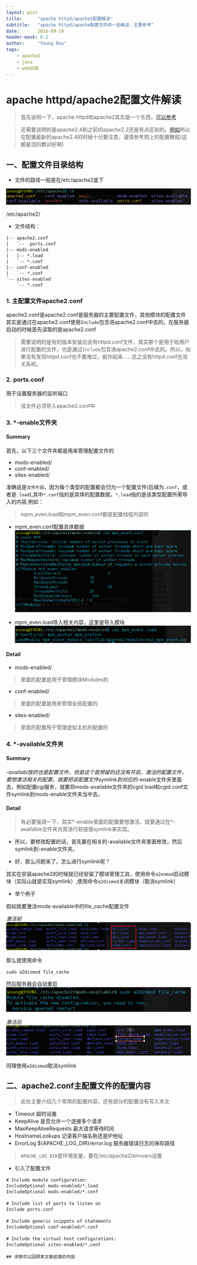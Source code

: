 ```yaml
---
layout: post
title:      "apache httpd/apache2配置解读"
subtitle:   "apache httpd/apache配置文件的一些解读，主要参考"
date:       2016-09-19
header-mask: 0.2
author:     "Young Dou"
tags:
    - apache2
    - java
    - web后端
---
```


# apache httpd/apache2配置文件解读

> 首先说明一下，apache httpd和apache2其实是一个东西，[可以参考](http://blog.csdn.net/z507263441/article/details/39991229)

> 还需要说明的是apache2.4和之前的apache2.2还是有点区别的。[例如](http://www.tuicool.com/articles/IrMvYbe)所以在配置最新的apache2.4的时候十分要注意，谨慎参考网上的配置教程(这都是泪的教训好嘛)

## 一、配置文件目录结构

- 文件的路径一般是在/etc/apache2底下

![文件目录](/img/post_imag/2016-09/201609-1.png)

/etc/apache2/

- 文件结构：

```
|-- apache2.conf
|	`--  ports.conf
|-- mods-enabled
|	|-- *.load
|	`-- *.conf
|-- conf-enabled
|	`-- *.conf
`-- sites-enabled
 	`-- *.conf
```

### 1. 主配置文件apache2.conf

apache2.conf是apache2.conf是服务器的主要配置文件，其他模块的配置文件其实是通过在apache2.conf使用`Include`包含进apache2.conf中去的。在服务器启动的时候首先读取的是apache2.conf

> 需要说明的是有的版本安装后会有httpd.conf文件，其实那个是用于给用户进行配置的文件，也是通过`Include`包含进apache2.conf中去的。所以，如果没有发现httpd.conf也不要难过，振作起来......总之没有httpd.conf也没关系啦。

### 2. ports.conf

用于设置服务器的监听端口

> 该文件必须导入apache2.conf中

### 3. *-enable文件夹

#### Summary
首先，以下三个文件夹都是用来管理配置文件的

- mods-enabled/
- conf-enabled/ 
- sites-enabled/

准确说是`文件片段`，因为每个类型的配置都会归为一个配置文件(后缀为`.conf`，或者是`.load`),其中`*.conf`指的是具体的配置数据，`*.load`指的是该类型配置所需导入的内容,例如：

> mpm_even.load和mpm_even.conf都是配置线程内容的

- mpm_even.conf配置具体数据
![具体数据.conf](/img/post_imag/2016-09/201609-2.png)

- mpm_even.load导入相关内容，这里是导入模块
![导入.load](/img/post_imag/2016-09/201609-3.png)

#### Detail

- mods-enabled/
> 里面的配置是用于管理模块Modules的

- conf-enabled/ 
> 里面的配置是用来管理全局配置的

- sites-enabled/
> 里面的配置用于管理虚拟主机的配置的

### 4. *-available文件夹

#### Summary
*-availabl放的也是配置文件，但是这个是预留的还没有开启，激活的配置文件，要想激活相关的配置，就要把该配置文件symlink到对应的*-enable文件夹里面去，例如配置cgi服务，就要将mods-available文件夹的cgid.load和cgid.conf文件symlink到mods-enable文件夹当中去。

#### Detail

> 有必要强调一下，其实*-enable里面的配置要想激活，就要通过在*-available文件夹对其进行软链接symlink来实现。

- 所以，要修改配置的话，首先要在相关的-available文件夹里面修改，然后symlink到-enable文件夹。

- 好，那么问题来了，怎么进行symlink呢？

其实在安装apache2的时候就已经安装了模块管理工具，使用命令`a2enmod`启动模块（实际山就是实现symlink）,使用命令`a2dismod`关闭模块（取消symlink）

- 举个例子


假如我要激活mods-available中的file_cache配置文件

*激活前*
![激活前](/img/post_imag/2016-09/201609-5.png)

那么就使用命令

```shell
sudo a2dismod file_cache
```
然后服务器会自动重启
![激活配置](/img/post_imag/2016-09/201609-4.png)

*激活后*
![激活后](/img/post_imag/2016-09/201609-6.png)

同理使用`a2dismod`取消symlink



## 二、apache2.conf主配置文件的配置内容

> 此处主要介绍几个常用的配置内容，还有部分的配置没有写入本文

- Timeout 超时设置
- KeepAlive 是否允许一个连接多个请求
- MaxKeepAliveRequests 最大请求等待时间
- HostnameLookups 记录客户端名称还是IP地址
- ErrorLog ${APACHE_LOG_DIR}/error.log 服务器错误日志的保存路径

> `APACHE_LOG_DIR`是环境变量，要在/etc/apache2/envvars设置

- 引入了配置文件

```
# Include module configuration:
IncludeOptional mods-enabled/*.load
IncludeOptional mods-enabled/*.conf

# Include list of ports to listen on
Include ports.conf

# Include generic snippets of statements
IncludeOptional conf-enabled/*.conf

# Include the virtual host configurations:
IncludeOptional sites-enabled/*.conf

## 详情可以回顾本文章前面的内容
```